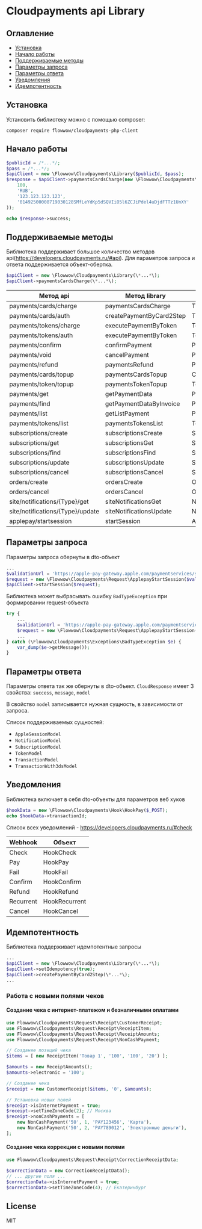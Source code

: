 # Cloudpayments api Library

## Оглавление

- [Установка](#установка)
- [Начало работы](#начало-работы)
- [Поддерживаемые методы](#поддерживаемые-методы)
- [Параметры запроса](#параметры-запроса)
- [Параметры ответа](#параметры-ответа)
- [Уведомления](#уведомления)
- [Идемпотентность](#идемпотентность)

## Установка

Установить библиотеку можно с помощью composer:

```
composer require flowwow/cloudpayments-php-client
```

## Начало работы

```php
$publicId = /*...*/;
$pass = /*...*/;
$apiClient = new \Flowwow\Cloudpayments\Library($publicId, $pass);
$response = $apiClient->paymentsCardsCharge(new \Flowwow\Cloudpayments\Request\CardsPayment(
    100,
    'RUB',
    '123.123.123.123',
    '01492500008719030128SMfLeYdKp5dSQVIiO5l6ZCJiPdel4uDjdFTTz1UnXY'
));

echo $response->success;
```

## Поддерживаемые методы

Библиотека поддерживает большое количество методов api(https://developers.cloudpayments.ru/#api). Для параметров запроса и ответа поддерживается объект-обертка.

```php
$apiClient = new \Flowwow\Cloudpayments\Library(\*...*\);
$apiClient->paymentsCardsCharge(\*...*\);
```

| Метод api                        | Метод library               | Объект Request              | Объект Response            |
|----------------------------------|-----------------------------|-----------------------------|----------------------------|
| payments/cards/charge            | paymentsCardsCharge         | TransactionWith3dsResponse  | TransactionWith3dsResponse |
| payments/cards/auth              | createPaymentByCard2Step    | TransactionWith3dsResponse  | TransactionWith3dsResponse |
| payments/tokens/charge           | executePaymentByToken       | TokenPayment                | TransactionResponse        |
| payments/tokens/auth             | executePaymentByToken       | TokenPayment                | TransactionResponse        |
| payments/confirm                 | confirmPayment              | PaymentsConfirm             | CloudResponse              |
| payments/void                    | cancelPayment               | PaymentsVoid                | CloudResponse              |
| payments/refund                  | paymentsRefund              | PaymentsRefund              | TransactionResponse        |
| payments/cards/topup             | paymentsCardsTopup          | CardsTopUp                  | TransactionResponse        |
| payments/token/topup             | paymentsTokenTopup          | TokenTopUp                  | TransactionResponse        |
| payments/get                     | getPaymentData              | PaymentsGet                 | TransactionResponse        |
| payments/find                    | getPaymentDataByInvoice     | PaymentsFind                | TransactionResponse        |
| payments/list                    | getListPayment              | PaymentsList                | TransactionArrayResponse   |
| payments/tokens/list             | paymentsTokensList          | TokenList                   | TokenArrayResponse         |
| subscriptions/create             | subscriptionsCreate         | SubscriptionCreate          | SubscriptionResponse       |
| subscriptions/get                | subscriptionsGet            | SubscriptionGet             | SubscriptionResponse       |
| subscriptions/find               | subscriptionsFind           | SubscriptionFind            | SubscriptionArrayResponse  |
| subscriptions/update             | subscriptionsUpdate         | SubscriptionUpdate          | SubscriptionResponse       |
| subscriptions/cancel             | subscriptionsCancel         | SubscriptionCancel          | CloudResponse              |
| orders/create                    | ordersCreate                | OrderCreate                 | OrderResponse              |
| orders/cancel                    | ordersCancel                | OrderCancel                 | CloudResponse              |
| site/notifications/{Type}/get    | siteNotificationsGet        | NotificationsGet            | NotificationResponse       |
| site/notifications/{Type}/update | siteNotificationsUpdate     | NotificationsUpdate         | CloudResponse              |
| applepay/startsession            | startSession                | ApplepayStartSession        | AppleSessionResponse       |

## Параметры запроса

Параметры запроса обернуты в dto-объект 

```php
...
$validationUrl = 'https://apple-pay-gateway.apple.com/paymentservices/startSession';
$request = new \Flowwow\Cloudpayments\Request\ApplepayStartSession($validationUrl);
$apiClient->startSession($request);
```

Библиотека может выбрасывать ошибку ```BadTypeException``` при формировании request-объекта

```php
try {
    ...
    $validationUrl = 'https://apple-pay-gateway.apple.com/paymentservices/startSession';
    $request = new \Flowwow\Cloudpayments\Request\ApplepayStartSession($validationUrl);
    ...
} catch (\Flowwow\Cloudpayments\Exceptions\BadTypeException $e) {
    var_dump($e->getMessage());
}
```

## Параметры ответа

Параметры ответа так же обернуты в dto-объект. ```CloudResponse``` имеет 3 свойства: ```success```, ```message```, ```model``` 

В свойство ```model``` записывается нужная сущность, в зависимости от запроса.

Список поддерживаемых сущностей:
- ```AppleSessionModel```
- ```NotificationModel```
- ```SubscriptionModel```
- ```TokenModel```
- ```TransactionModel```
- ```TransactionWith3dsModel```

## Уведомления

Библиотека включает в себя dto-объекты для параметров веб хуков

```php
$hookData = new \Flowwow\Cloudpayments\Hook\HookPay($_POST);
echo $hookData->transactionId;
```

Список всех уведомлений - https://developers.cloudpayments.ru/#check

| Webhook   | Объект        |
|-----------|---------------|
| Check     | HookCheck     |
| Pay       | HookPay       |
| Fail      | HookFail      |
| Confirm   | HookConfirm   |
| Refund    | HookRefund    |
| Recurrent | HookRecurrent |
| Cancel    | HookCancel    |

## Идемпотентность

Библиотека поддерживает идемпотентные запросы

```php
...
$apiClient = new \Flowwow\Cloudpayments\Library(\*...*\);
$apiClient->setIdempotency(true);
$apiClient->createPaymentByCard2Step(\*...*\);
...
```

### Работа с новыми полями чеков

#### Создание чека с интернет-платежом и безналичными оплатами
```php
use Flowwow\Cloudpayments\Request\Receipt\CustomerReceipt;
use Flowwow\Cloudpayments\Request\Receipt\ReceiptItem;
use Flowwow\Cloudpayments\Request\Receipt\ReceiptAmounts;
use Flowwow\Cloudpayments\Request\Receipt\NonCashPayment;

// Создание позиций чека
$items = [ new ReceiptItem('Товар 1', '100', '100', '20') ];

$amounts = new ReceiptAmounts();
$amounts->electronic = '100';

// Создание чека
$receipt = new CustomerReceipt($items, '0', $amounts);

// Установка новых полей
$receipt->isInternetPayment = true;
$receipt->setTimeZoneCode(2); // Москва
$receipt->nonCashPayments = [
    new NonCashPayment('50', 1, 'PAY123456', 'Карта'),
    new NonCashPayment('50', 2, 'PAY789012', 'Электронные деньги'),
];
```

#### Создание чека коррекции с новыми полями
```php
use Flowwow\Cloudpayments\Request\Receipt\CorrectionReceiptData;

$correctionData = new CorrectionReceiptData();
// ... другие поля ...
$correctionData->isInternetPayment = true;
$correctionData->setTimeZoneCode(4); // Екатеринбург
```

## License

MIT
